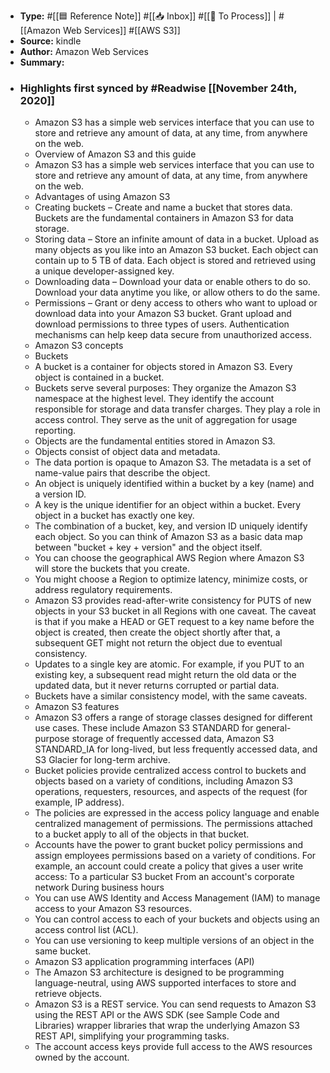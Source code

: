 - **Type:** #[[🟦 Reference Note]] #[[📥 Inbox]] #[[📝 To Process]] | #[[Amazon Web Services]] #[[AWS S3]] 
- **Source:**  kindle
- **Author:** Amazon Web Services
- **Summary:**
- ### Highlights first synced by #Readwise [[November 24th, 2020]]
    - Amazon S3 has a simple web services interface that you can use to store and retrieve any amount of data, at any time, from anywhere on the web. 
    - Overview of Amazon S3 and this guide 
    - Amazon S3 has a simple web services interface that you can use to store and retrieve any amount of data, at any time, from anywhere on the web. 
    - Advantages of using Amazon S3 
    - Creating buckets – Create and name a bucket that stores data. Buckets are the fundamental containers in Amazon S3 for data storage. 
    - Storing data – Store an infinite amount of data in a bucket. Upload as many objects as you like into an Amazon S3 bucket. Each object can contain up to 5 TB of data. Each object is stored and retrieved using a unique developer-assigned key. 
    - Downloading data – Download your data or enable others to do so. Download your data anytime you like, or allow others to do the same. 
    - Permissions – Grant or deny access to others who want to upload or download data into your Amazon S3 bucket. Grant upload and download permissions to three types of users. Authentication mechanisms can help keep data secure from unauthorized access. 
    - Amazon S3 concepts 
    - Buckets 
    - A bucket is a container for objects stored in Amazon S3. Every object is contained in a bucket. 
    - Buckets serve several purposes: They organize the Amazon S3 namespace at the highest level. They identify the account responsible for storage and data transfer charges. They play a role in access control. They serve as the unit of aggregation for usage reporting. 
    - Objects are the fundamental entities stored in Amazon S3. 
    - Objects consist of object data and metadata. 
    - The data portion is opaque to Amazon S3. The metadata is a set of name-value pairs that describe the object. 
    - An object is uniquely identified within a bucket by a key (name) and a version ID. 
    - A key is the unique identifier for an object within a bucket. Every object in a bucket has exactly one key. 
    - The combination of a bucket, key, and version ID uniquely identify each object. So you can think of Amazon S3 as a basic data map between "bucket + key + version" and the object itself. 
    - You can choose the geographical AWS Region where Amazon S3 will store the buckets that you create. 
    - You might choose a Region to optimize latency, minimize costs, or address regulatory requirements. 
    - Amazon S3 provides read-after-write consistency for PUTS of new objects in your S3 bucket in all Regions with one caveat. The caveat is that if you make a HEAD or GET request to a key name before the object is created, then create the object shortly after that, a subsequent GET might not return the object due to eventual consistency. 
    - Updates to a single key are atomic. For example, if you PUT to an existing key, a subsequent read might return the old data or the updated data, but it never returns corrupted or partial data. 
    - Buckets have a similar consistency model, with the same caveats. 
    - Amazon S3 features 
    - Amazon S3 offers a range of storage classes designed for different use cases. These include Amazon S3 STANDARD for general-purpose storage of frequently accessed data, Amazon S3 STANDARD_IA for long-lived, but less frequently accessed data, and S3 Glacier for long-term archive. 
    - Bucket policies provide centralized access control to buckets and objects based on a variety of conditions, including Amazon S3 operations, requesters, resources, and aspects of the request (for example, IP address). 
    - The policies are expressed in the access policy language and enable centralized management of permissions. The permissions attached to a bucket apply to all of the objects in that bucket. 
    - Accounts have the power to grant bucket policy permissions and assign employees permissions based on a variety of conditions. For example, an account could create a policy that gives a user write access: To a particular S3 bucket From an account's corporate network During business hours 
    - You can use AWS Identity and Access Management (IAM) to manage access to your Amazon S3 resources. 
    - You can control access to each of your buckets and objects using an access control list (ACL). 
    - You can use versioning to keep multiple versions of an object in the same bucket. 
    - Amazon S3 application programming interfaces (API) 
    - The Amazon S3 architecture is designed to be programming language-neutral, using AWS supported interfaces to store and retrieve objects. 
    - Amazon S3 is a REST service. You can send requests to Amazon S3 using the REST API or the AWS SDK (see Sample Code and Libraries) wrapper libraries that wrap the underlying Amazon S3 REST API, simplifying your programming tasks. 
    - The account access keys provide full access to the AWS resources owned by the account. 
